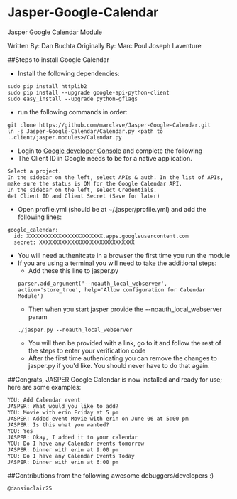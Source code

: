 Jasper-Google-Calendar
======================

Jasper Google Calendar Module

Written By: Dan Buchta
Originally By: Marc Poul Joseph Laventure

##Steps to install Google Calendar

* Install the following dependencies:
```
sudo pip install httplib2
sudo pip install --upgrade google-api-python-client
sudo easy_install --upgrade python-gflags
```
* run the following commands in order:
```
git clone https://github.com/marclave/Jasper-Google-Calendar.git
ln -s Jasper-Google-Calendar/Calendar.py <path to ..client/jasper.modules>/Calendar.py
```
* Login to [Google developer Console](https://console.developers.google.com/project) and complete the following
* The Client ID in Google needs to be for a native application.
```
Select a project.
In the sidebar on the left, select APIs & auth. In the list of APIs, make sure the status is ON for the Google Calendar API.
In the sidebar on the left, select Credentials.
Get Client ID and Client Secret (Save for later)
```
* Open profile.yml (should be at ~/.jasper/profile.yml) and add the following lines:
```
google_calendar:
  id: XXXXXXXXXXXXXXXXXXXXXXXX.apps.googleusercontent.com
  secret: XXXXXXXXXXXXXXXXXXXXXXXXXXXXXX
```
* You will need authenitcate in a browser the first time you run the module
* If you are using a terminal you will need to take the additional steps:
  * Add these this line to jasper.py
  ```
  parser.add_argument('--noauth_local_webserver', action='store_true', help='Allow configuration for Calendar Module')
  ```
  * Then when you start jasper provide the --noauth_local_webserver param
  ```
  ./jasper.py --noauth_local_webserver
  ```
  * You will then be provided with a link, go to it and follow the rest of the steps to enter your verification code
  * After the first time authenicating you can remove the changes to jasper.py if you'd like. You should never have to do that again.

##Congrats, JASPER Google Calendar is now installed and ready for use; here are some examples:
```
YOU: Add Calendar event
JASPER: What would you like to add?
YOU: Movie with erin Friday at 5 pm
JASPER: Added event Movie with erin on June 06 at 5:00 pm
JASPER: Is this what you wanted?
YOU: Yes
JASPER: Okay, I added it to your calendar
YOU: Do I have any Calendar events tomorrow
JASPER: Dinner with erin at 9:00 pm
YOU: Do I have any Calendar Events Today
JASPER: Dinner with erin at 6:00 pm
```
##Contributions from the following awesome debuggers/developers :)
```
@dansinclair25
```
